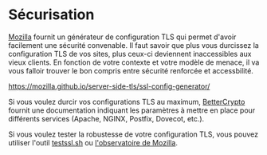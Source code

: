 # Sécurisation

[Mozilla](https://www.mozilla.org/fr/) fournit un générateur de configuration TLS qui permet d'avoir facilement une sécurité convenable. Il faut savoir que plus vous durcissez la configuration TLS de vos sites, plus ceux-ci deviennent inaccessibles aux vieux clients. En fonction de votre contexte et votre modèle de menace, il va vous falloir trouver le bon compris entre sécurité renforcée et accessbilité.

<https://mozilla.github.io/server-side-tls/ssl-config-generator/>

Si vous voulez durcir vos configurations TLS au maximum, [BetterCrypto](https://bettercrypto.org/) fournit une documentation indiquant les paramètres à mettre en place pour différents services (Apache, NGINX, Postfix, Dovecot, etc.).

Si vous voulez tester la robustesse de votre configuration TLS, vous pouvez utiliser l'outil [testssl.sh](https://testssl.sh/) ou [l'observatoire de Mozilla](https://observatory.mozilla.org/).
